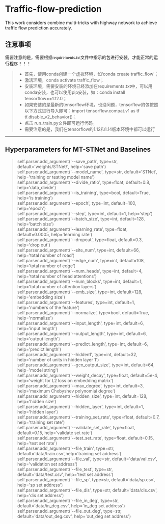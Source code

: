 # Traffic-flow-prediction
This work considers combine multi-tricks with highway network to achieve traffic flow prediction accurately.  

## 注意事项

<font face="微软雅黑" >需要注意的是，需要根据requirements.txt文件中指示的包进行安装，才能正常的运行程序！！！</font>
  
>* 首先，使用conda创建一个虚拟环境，如‘conda create traffic_flow’；  
> * 激活环境，conda activate traffic_flow；  
> * 安装环境，需要安装的环境已经添加在requirements.txt中，可以用conda安装，也可以使用pip安装，如：conda install tensorflow==1.12.0；  
> * 如果安装的是最新的tensorflow环境，也没问题，tensorflow的包按照以下方式进行导入即可：import tensorflow.compat.v1 as tf
tf.disable_v2_behavior()；  
> * 点击 run_train.py文件即可运行代码。
> * 需要注意的是，我们在tensorflow的1.12和1.14版本环境中都可以运行
---

## Hyperparameters for MT-STNet and Baselines

> self.parser.add_argument('--save_path', type=str, default='weights/STNet/', help='save path')  
> self.parser.add_argument('--model_name', type=str, default='STNet', help='training or testing model name')  
> self.parser.add_argument('--divide_ratio', type=float, default=0.8, help='data_divide')  
> self.parser.add_argument('--is_training', type=bool, default=True, help='is training')  
> self.parser.add_argument('--epoch', type=int, default=100, help='epoch')  
> self.parser.add_argument('--step', type=int, default=1, help='step')  
> self.parser.add_argument('--batch_size', type=int, default=128, help='batch size')  
> self.parser.add_argument('--learning_rate', type=float, default=0.0005, help='learning rate')  
> self.parser.add_argument('--dropout', type=float, default=0.3, help='drop out')  
> self.parser.add_argument('--site_num', type=int, default=66, help='total number of road')  
> self.parser.add_argument('--edge_num', type=int, default=108, help='total number of edge')  
> self.parser.add_argument('--num_heads', type=int, default=4, help='total number of head attentions')  
> self.parser.add_argument('--num_blocks', type=int, default=1, help='total number of attention layers')  
> self.parser.add_argument('--emb_size', type=int, default=128, help='embedding size')  
> self.parser.add_argument('--features', type=int, default=1, help='numbers of the feature')  
> self.parser.add_argument('--normalize', type=bool, default=True, help='normalize')  
> self.parser.add_argument('--input_length', type=int, default=6, help='input length')  
> self.parser.add_argument('--output_length', type=int, default=6, help='output length')  
> self.parser.add_argument('--predict_length', type=int, default=6, help='predict length')  
> self.parser.add_argument('--hidden1', type=int, default=32, help='number of units in hidden layer 1')  
> self.parser.add_argument('--gcn_output_size', type=int, default=64, help='model string')  
> self.parser.add_argument('--weight_decay', type=float, default=5e-4, help='weight for L2 loss on embedding matrix')  
> self.parser.add_argument('--max_degree', type=int, default=3, help='maximum Chebyshev polynomial degree')  
> self.parser.add_argument('--hidden_size', type=int, default=128, help='hidden size')  
> self.parser.add_argument('--hidden_layer', type=int, default=1, help='hidden layer')  
> self.parser.add_argument('--training_set_rate', type=float, default=0.7, help='training set rate')   
> self.parser.add_argument('--validate_set_rate', type=float, default=0.15, help='validate set rate')  
> self.parser.add_argument('--test_set_rate', type=float, default=0.15, help='test set rate')  
> self.parser.add_argument('--file_train', type=str, default='data/train.csv',help='training set address')  
> self.parser.add_argument('--file_val', type=str, default='data/val.csv', help='validation set address')  
> self.parser.add_argument('--file_test', type=str, default='data/test.csv', help='test set address')  
> self.parser.add_argument('--file_sp', type=str, default='data/sp.csv', help='sp set address')  
> self.parser.add_argument('--file_dis', type=str, default='data/dis.csv', help='dis set address')  
> self.parser.add_argument('--file_in_deg', type=str, default='data/in_deg.csv', help='in_deg set address')  
> self.parser.add_argument('--file_out_deg', type=str, default='data/out_deg.csv', help='out_deg set address')  